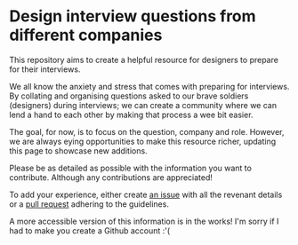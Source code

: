 # Design interview questions from different companies
This repository aims to create a helpful resource for designers to prepare for their interviews. 

We all know the anxiety and stress that comes with preparing for interviews. By collating and organising questions asked to our brave soldiers (designers)  during interviews; we can create a community where we can lend a hand to each other by making that process a wee bit easier. 

The goal, for now, is to focus on the question, company and role. However, we are always eying opportunities to make this resource richer, updating this page to showcase new additions.

Please be as detailed as possible with the information you want to contribute. Although any contributions are appreciated!

To add your experience, either create [an issue](https://github.com/Rishab2000/Design-Interview-Questions/issues) with all the revenant details or a [pull request](https://docs.github.com/en/pull-requests/collaborating-with-pull-requests/proposing-changes-to-your-work-with-pull-requests/creating-a-pull-request-from-a-fork) adhering to the guidelines.

A more accessible version of this information is in the works! I'm sorry if I had to make you create a Github account :'(
